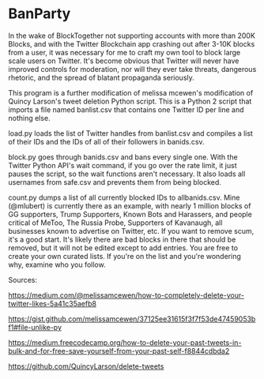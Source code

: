 # BanParty
In the wake of BlockTogether not supporting accounts with more than 200K Blocks, and with the Twitter Blockchain app crashing out after 3-10K blocks from a user, it was necessary for me to craft my own tool to block large scale users on Twitter. It's become obvious that Twitter will never have improved controls for moderation, nor will they ever take threats, dangerous rhetoric, and the spread of blatant propaganda seriously.

This program is a further modification of melissa mcewen's modification of Quincy Larson's tweet deletion Python script. This is a Python 2 script that imports a file named banlist.csv that contains one Twitter ID per line and nothing else. 

load.py loads the list of Twitter handles from banlist.csv and compiles a list of their IDs and the IDs of all of their followers in banids.csv.

block.py goes through banids.csv and bans every single one. With the Twitter Python API's wait command, if you go over the rate limit, it just pauses the script, so the wait functions aren't necessary. It also loads all usernames from safe.csv and prevents them from being blocked.

count.py dumps a list of all currently blocked IDs to allbanids.csv. Mine (@mlubert) is currently there as an example, with nearly 1 million blocks of GG supporters, Trump Supporters, Known Bots and Harassers, and people critical of MeToo, The Russia Probe, Supporters of Kavanaugh, all businesses known to advertise on Twitter, etc. If you want to remove scum, it's a good start. It's likely there are bad blocks in there that should be removed, but it will not be edited except to add entries. You are free to create your own curated lists. If you're on the list and you're wondering why, examine who you follow.


Sources:

https://medium.com/@melissamcewen/how-to-completely-delete-your-twitter-likes-5a41c35aefb8

https://gist.github.com/melissamcewen/37125ee31615f3f7f53de47459053bf1#file-unlike-py

https://medium.freecodecamp.org/how-to-delete-your-past-tweets-in-bulk-and-for-free-save-yourself-from-your-past-self-f8844cdbda2

https://github.com/QuincyLarson/delete-tweets
